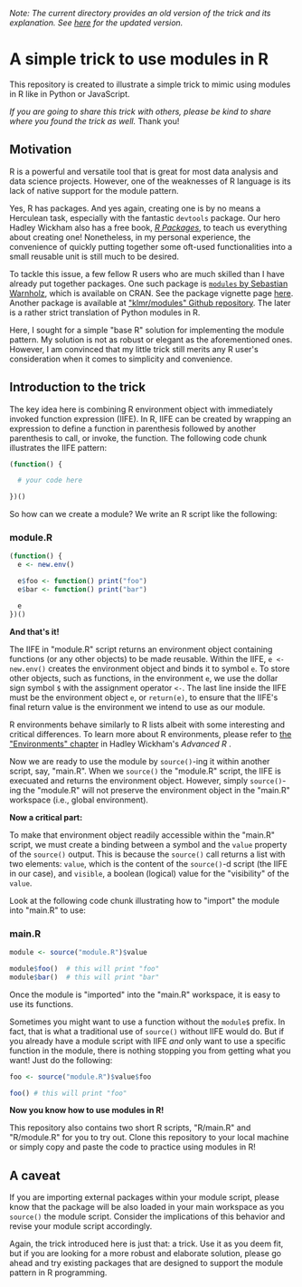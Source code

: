 *Note: The current directory provides an old version of the trick and its explanation. See [here](..) for the updated version.*

# A simple trick to use modules in R
This repository is created to illustrate a simple trick to mimic using modules in R like in Python or JavaScript.

*If you are going to share this trick with others, please be kind to share where you found the trick as well.* Thank you!

## Motivation
R is a powerful and versatile tool that is great for most data analysis and data science projects. However, one of the weaknesses of R language is its lack of native support for the module pattern.

Yes, R has packages. And yes again, creating one is by no means a Herculean task, especially with the fantastic `devtools` package. Our hero Hadley Wickham also has a free book, [*R Packages*](http://r-pkgs.had.co.nz/), to teach us everything about creating one! Nonetheless, in my personal experience, the convenience of quickly putting together some oft-used functionalities into a small reusable unit is still much to be desired.

To tackle this issue, a few fellow R users who are much skilled than I have already put together packages. One such package is [`modules` by Sebastian Warnholz](https://github.com/wahani/modules), which is available on CRAN. See the package vignette page [here](https://cran.r-project.org/web/packages/modules/vignettes/modulesInR.html). Another package is available at ["klmr/modules" Github repository](https://github.com/klmr/modules). The later is a rather strict translation of Python modules in R.

Here, I sought for a simple "base R" solution for implementing the module pattern. My solution is not as robust or elegant as the aforementioned ones. However, I am convinced that my little trick still merits any R user's consideration when it comes to simplicity and convenience.

## Introduction to the trick
The key idea here is combining R environment object with immediately invoked function expression (IIFE). In R, IIFE can be created by wrapping an expression to define a function in parenthesis followed by another parenthesis to call, or invoke, the function. The following code chunk illustrates the IIFE pattern:

```r
(function() {

  # your code here

})()
```

So how can we create a module? We write an R script like the following:

### module.R
```r
(function() {
  e <- new.env()

  e$foo <- function() print("foo")
  e$bar <- function() print("bar")

  e
})()
```

**And that's it!**

The IIFE in "module.R" script returns an environment object containing functions (or any other objects) to be made reusable. Within the IIFE, `e <- new.env()` creates the environment object and binds it to symbol `e`.  To store other objects, such as functions, in the environment `e`, we use the dollar sign symbol `$` with the assignment operator `<-`. The last line inside the IIFE must be the environment object `e`, or `return(e)`, to ensure that the IIFE's final return value is the environment we intend to use as our module.

R environments behave similarly to R lists albeit with some interesting and critical differences. To learn more about R environments, please refer to [the "Environments" chapter](http://adv-r.had.co.nz/Environments.html) in Hadley Wickham's *Advanced R* .

Now we are ready to use the module by `source()`-ing it within another script, say, "main.R".
When we `source()` the "module.R" script, the IIFE is execuated and returns the environment object. However, simply `source()`-ing the "module.R" will not preserve the environment object in the "main.R" workspace (i.e., global environment).

**Now a critical part:**

To make that environment object readily accessible within the "main.R" script, we must create a binding between a symbol and the `value` property of the `source()` output. This is because the `source()` call returns a list with two elements: `value`, which is the content of the `source()`-d script (the IIFE in our case), and `visible`, a boolean (logical) value for the "visibility" of the `value`.

Look at the following code chunk illustrating how to "import" the module into "main.R" to use:

### main.R
```r
module <- source("module.R")$value

module$foo()  # this will print "foo"
module$bar()  # this will print "bar"
```

Once the module is "imported" into the "main.R" workspace, it is easy to use its functions.

Sometimes you might want to use a function without the `module$` prefix. In fact, that is what a traditional use of `source()` without IIFE would do. But if you already have a module script with IIFE *and* only want to use a specific function in the module, there is nothing stopping you from getting what you want! Just do the following:

```r
foo <- source("module.R")$value$foo

foo() # this will print "foo"
```

**Now you know how to use modules in R!**

This repository also contains two short R scripts, "R/main.R" and "R/module.R" for you to try out. Clone this repository to your local machine or simply copy and paste the code to practice using modules in R!

## A caveat
If you are importing external packages within your module script, please know that the package will be also loaded in your main workspace as you `source()` the module script. Consider the implications of this behavior and revise your module script accordingly.

Again, the trick introduced here is just that: a trick. Use it as you deem fit, but if you are looking for a more robust and elaborate solution, please go ahead and try existing packages that are designed to support the module pattern in R programming.
